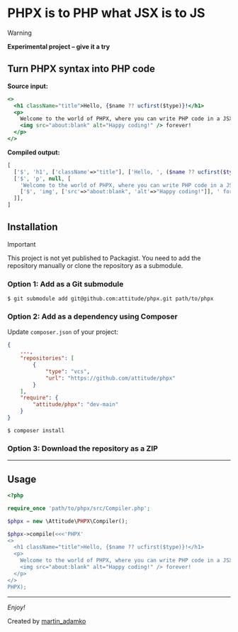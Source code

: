 # PHPX is to PHP what JSX is to JS

> [!WARNING]
> **Experimental project – give it a try**

## Turn PHPX syntax into PHP code

**Source input:**


```jsx
<>
  <h1 className="title">Hello, {$name ?? ucfirst($type)}!</h1>
  <p>
    Welcome to the world of PHPX, where you can write PHP code in a JSX-like syntax.
    <img src="about:blank" alt="Happy coding!" /> forever!
  </p>
</>
```

**Compiled output:**

```php
[
  ['$', 'h1', ['className'=>"title"], ['Hello, ', ($name ?? ucfirst($type)), '!']],
  ['$', 'p', null, [
    'Welcome to the world of PHPX, where you can write PHP code in a JSX-like syntax.',
    ['$', 'img', ['src'=>"about:blank", 'alt'=>"Happy coding!"]], ' forever!',
  ]],
]
```


## Installation

> [!IMPORTANT]
> This project is not yet published to Packagist. You need to add the repository manually or clone the repository as a submodule.

### Option 1: Add as a Git submodule

```shell
$ git submodule add git@github.com:attitude/phpx.git path/to/phpx
```

### Option 2: Add as a dependency using Composer

Update `composer.json` of your project:

```json
{
    ...,
    "repositories": [
        {
            "type": "vcs",
            "url": "https://github.com/attitude/phpx"
        }
    ],
    "require": {
        "attitude/phpx": "dev-main"
    }
}
```

```shell
$ composer install
```

### Option 3: Download the repository as a ZIP

---

## Usage

```php
<?php

require_once 'path/to/phpx/src/Compiler.php';

$phpx = new \Attitude\PHPX\Compiler();

$phpx->compile(<<<'PHPX'
<>
  <h1 className="title">Hello, {$name ?? ucfirst($type)}!</h1>
  <p>
    Welcome to the world of PHPX, where you can write PHP code in a JSX-like syntax.
    <img src="about:blank" alt="Happy coding!" /> forever!
  </p>
</>
PHPX);
```

---

*Enjoy!*

Created by [martin_adamko](https://www.threads.net/@martin_adamko)

